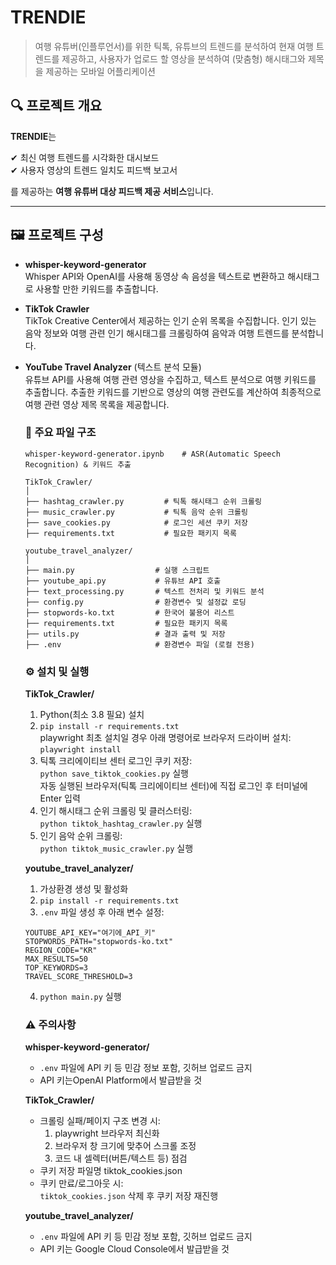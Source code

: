 # TRENDIE
> 여행 유튜버(인플루언서)를 위한 틱톡, 유튜브의 트렌드를 분석하여 현재 여행 트렌드를 제공하고, 사용자가 업로드 할 영상을 분석하여 (맞춤형) 해시태그와 제목을 제공하는 모바일 어플리케이션

## 🔍 프로젝트 개요

**TRENDIE**는

✔ 최신 여행 트렌드를 시각화한 대시보드  
✔ 사용자 영상의 트렌드 일치도 피드백 보고서  

를 제공하는 **여행 유튜버 대상 피드백 제공 서비스**입니다.

---

## 🖼️ 프로젝트 구성

- **whisper-keyword-generator**
  </br>Whisper API와 OpenAI를 사용해 동영상 속 음성을 텍스트로 변환하고 해시태그로 사용할 만한 키워드를 추출합니다.

- **TikTok Crawler**
  </br>TikTok Creative Center에서 제공하는 인기 순위 목록을 수집합니다. 인기 있는 음악 정보와 여행 관련 인기 해시태그를 크롤링하여 음악과 여행 트렌드를 분석합니다.

- **YouTube Travel Analyzer** (텍스트 분석 모듈)  
  유튜브 API를 사용해 여행 관련 영상을 수집하고, 텍스트 분석으로 여행 키워드를 추출합니다. 추출한 키워드를 기반으로 영상의 여행 관련도를 계산하여 최종적으로 여행 관련 영상 제목 목록을 제공합니다.

    ### 📁 주요 파일 구조

    ```
    whisper-keyword-generator.ipynb    # ASR(Automatic Speech Recognition) & 키워드 추출
    ```

    ```
    TikTok_Crawler/
    │
    ├── hashtag_crawler.py         # 틱톡 해시태그 순위 크롤링                 
    ├── music_crawler.py           # 틱톡 음악 순위 크롤링
    ├── save_cookies.py            # 로그인 세션 쿠키 저장
    ├── requirements.txt           # 필요한 패키지 목록
    ```
    
    ```
    youtube_travel_analyzer/
    │
    ├── main.py                  # 실행 스크립트
    ├── youtube_api.py           # 유튜브 API 호출
    ├── text_processing.py       # 텍스트 전처리 및 키워드 분석
    ├── config.py                # 환경변수 및 설정값 로딩
    ├── stopwords-ko.txt         # 한국어 불용어 리스트
    ├── requirements.txt         # 필요한 패키지 목록
    ├── utils.py                 # 결과 출력 및 저장
    ├── .env                     # 환경변수 파일 (로컬 전용)
    ```

    ### ⚙️ 설치 및 실행
  
    **TikTok_Crawler/**
    1. Python(최소 3.8 필요) 설치
    2. `pip install -r requirements.txt`
        </br>playwright 최초 설치일 경우 아래 명령어로 브라우저 드라이버 설치:
          </br>`playwright install`
    3. 틱톡 크리에이티브 센터 로그인 쿠키 저장:
        </br>`python save_tiktok_cookies.py` 실행
       </br>자동 실행된 브라우저(틱톡 크리에이티브 센터)에 직접 로그인 후 터미널에 Enter 입력
    4. 인기 해시태그 순위 크롤링 및 클러스터링:
        </br>`python tiktok_hashtag_crawler.py` 실행
    5. 인기 음악 순위 크롤링:
        </br>`python tiktok_music_crawler.py` 실행
  
    **youtube_travel_analyzer/**
    1. 가상환경 생성 및 활성화  
    2. `pip install -r requirements.txt`  
    3. `.env` 파일 생성 후 아래 변수 설정:

    ```env
    YOUTUBE_API_KEY="여기에_API_키"
    STOPWORDS_PATH="stopwords-ko.txt"
    REGION_CODE="KR"
    MAX_RESULTS=50
    TOP_KEYWORDS=3
    TRAVEL_SCORE_THRESHOLD=3
    ```

    4. `python main.py` 실행

    ### ⚠️ 주의사항

  
    **whisper-keyword-generator/**
    - `.env` 파일에 API 키 등 민감 정보 포함, 깃허브 업로드 금지  
    - API 키는OpenAI Platform에서 발급받을 것

    **TikTok_Crawler/**
    - 크롤링 실패/페이지 구조 변경 시:
      1. playwright 브라우저 최신화
      2. 브라우저 창 크기에 맞추어 스크롤 조정
      3. 코드 내 셀렉터(버튼/텍스트 등) 점검
    - 쿠키 저장 파일명 tiktok_cookies.json
    - 쿠키 만료/로그아웃 시:
      </br>`tiktok_cookies.json` 삭제 후 쿠키 저장 재진행

    **youtube_travel_analyzer/**
    - `.env` 파일에 API 키 등 민감 정보 포함, 깃허브 업로드 금지  
    - API 키는 Google Cloud Console에서 발급받을 것

